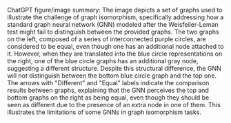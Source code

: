 ChatGPT figure/image summary: The image depicts a set of graphs used to illustrate the challenge of graph isomorphism, specifically addressing how a standard graph neural network (GNN) modeled after the Weisfeiler-Leman test might fail to distinguish between the provided graphs. The two graphs on the left, composed of a series of interconnected purple circles, are considered to be equal, even though one has an additional node attached to it. However, when they are translated into the blue circle representations on the right, one of the blue circle graphs has an additional gray node, suggesting a different structure. Despite this structural difference, the GNN will not distinguish between the bottom blue circle graph and the top one. The arrows with "Different" and "Equal" labels indicate the comparison results between graphs, explaining that the GNN perceives the top and bottom graphs on the right as being equal, even though they should be seen as different due to the presence of an extra node in one of them. This illustrates the limitations of some GNNs in graph isomorphism tasks.